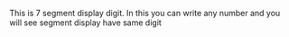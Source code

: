 This is 7 segment display digit.
In this you can write any number and you will see segment display have same digit
